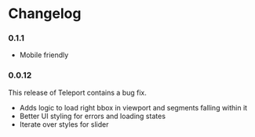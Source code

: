 # Changelog

### 0.1.1

- Mobile friendly

### 0.0.12

This release of Teleport contains a bug fix.

- Adds logic to load right bbox in viewport and segments falling within it
- Better UI styling for errors and loading states
- Iterate over styles for slider
